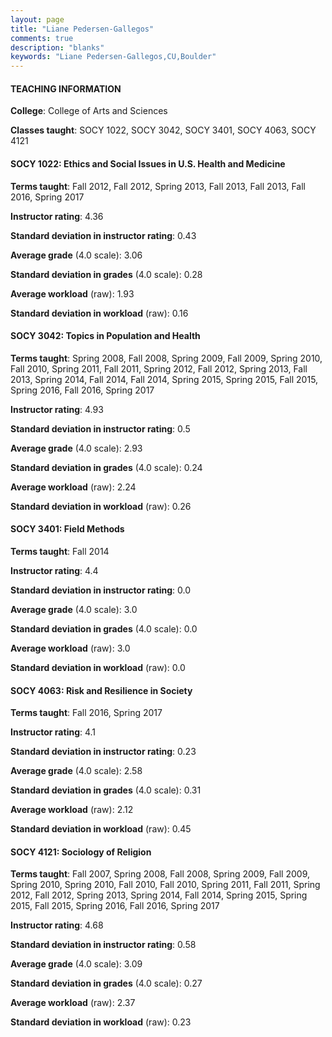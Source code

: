 ```yaml
---
layout: page
title: "Liane Pedersen-Gallegos" 
comments: true
description: "blanks"
keywords: "Liane Pedersen-Gallegos,CU,Boulder"
---
```

<head>
<script src="https://ajax.googleapis.com/ajax/libs/jquery/2.1.3/jquery.min.js"></script>
<script src="https://dl.dropboxusercontent.com/s/pc42nxpaw1ea4o9/highcharts.js?dl=0"></script>
<!-- <script src="../assets/js/highcharts.js"></script> -->
<style type="text/css">@font-face {
	font-family: "Bebas Neue";
	src: url(https://www.filehosting.org/file/details/544349/BebasNeue Regular.otf) format("opentype");
	}
	h1.Bebas { 
		font-family: "Bebas Neue", Verdana, Tahoma;
	}
</style>
</head>
	   
#### TEACHING INFORMATION

**College**: College of Arts and Sciences

**Classes taught**: SOCY 1022, SOCY 3042, SOCY 3401, SOCY 4063, SOCY 4121

#### SOCY 1022: Ethics and Social Issues in U.S. Health and Medicine

**Terms taught**: Fall 2012, Fall 2012, Spring 2013, Fall 2013, Fall 2013, Fall 2016, Spring 2017

**Instructor rating**: 4.36

**Standard deviation in instructor rating**: 0.43

**Average grade** (4.0 scale): 3.06

**Standard deviation in grades** (4.0 scale): 0.28

**Average workload** (raw): 1.93

**Standard deviation in workload** (raw): 0.16

#### SOCY 3042: Topics in Population and Health

**Terms taught**: Spring 2008, Fall 2008, Spring 2009, Fall 2009, Spring 2010, Fall 2010, Spring 2011, Fall 2011, Spring 2012, Fall 2012, Spring 2013, Fall 2013, Spring 2014, Fall 2014, Fall 2014, Spring 2015, Spring 2015, Fall 2015, Spring 2016, Fall 2016, Spring 2017

**Instructor rating**: 4.93

**Standard deviation in instructor rating**: 0.5

**Average grade** (4.0 scale): 2.93

**Standard deviation in grades** (4.0 scale): 0.24

**Average workload** (raw): 2.24

**Standard deviation in workload** (raw): 0.26

#### SOCY 3401: Field Methods

**Terms taught**: Fall 2014

**Instructor rating**: 4.4

**Standard deviation in instructor rating**: 0.0

**Average grade** (4.0 scale): 3.0

**Standard deviation in grades** (4.0 scale): 0.0

**Average workload** (raw): 3.0

**Standard deviation in workload** (raw): 0.0

#### SOCY 4063: Risk and Resilience in Society

**Terms taught**: Fall 2016, Spring 2017

**Instructor rating**: 4.1

**Standard deviation in instructor rating**: 0.23

**Average grade** (4.0 scale): 2.58

**Standard deviation in grades** (4.0 scale): 0.31

**Average workload** (raw): 2.12

**Standard deviation in workload** (raw): 0.45

#### SOCY 4121: Sociology of Religion

**Terms taught**: Fall 2007, Spring 2008, Fall 2008, Spring 2009, Fall 2009, Spring 2010, Spring 2010, Fall 2010, Fall 2010, Spring 2011, Fall 2011, Spring 2012, Fall 2012, Spring 2013, Spring 2014, Fall 2014, Spring 2015, Spring 2015, Fall 2015, Spring 2016, Fall 2016, Spring 2017

**Instructor rating**: 4.68

**Standard deviation in instructor rating**: 0.58

**Average grade** (4.0 scale): 3.09

**Standard deviation in grades** (4.0 scale): 0.27

**Average workload** (raw): 2.37

**Standard deviation in workload** (raw): 0.23

